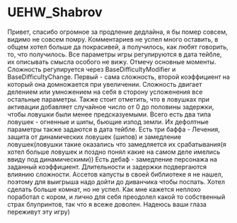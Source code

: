# UEHW_Shabrov
Привет, спасибо огромное за продление дедлайна, я бы помер совсем, видимо не совсем помру.
Комментариев не успел много оставить, в общем хотел больше да покрасивей, а получилось, как любят говорить, то, что получилось.
Все параметры игры регулируются в дата тейбле, их описывать смысла особого не вижу. Отмечу основные моменты.
Сложность регулируется через BaseDifficultyModifier и BaseDifficultyChange. Первый - сама сложность, второй коэффициент на который она домножается при увеличении.
Сложность двигает делением или умножением на себя в сторону усложенения все остальные параметры. Также стоит отметить, что в ловушках при активации добавляет случайное число от 0 до половины задержки, чтобы ловушки были менее предсказуемыми.
Всего есть два типа ловушек - огненные и шипы, бьющие изпод земли.
Их дефолтные параметры также задаются в дата тейбле.
Есть три баффа - Лечения, защита от динамических ловушек (шипов)  и замедление ловушек(ловушки такие оказались что замедляется их срабатывания(я хотел больше ловушек и поздно понял какие на самом деле имелись ввиду под динамическими))
Есть дебаф - замедление персонажа на заданный коэффициент. 
Длительности и задержки подвергаются влиянию сложности.
Ассетов капусты в своей библиотеке я не нашел, поэтому для выигрыша надо дойти до диванчика чтобы поспать.
Хотел сделать больше комнат, но не успел. Как мне кажется неплохо поработал с кором, и лично для себя преодолел какой то собственный страх блупринтов, так что я всеже доволен. Надеюсь ваши глаза переживут эту игру)
